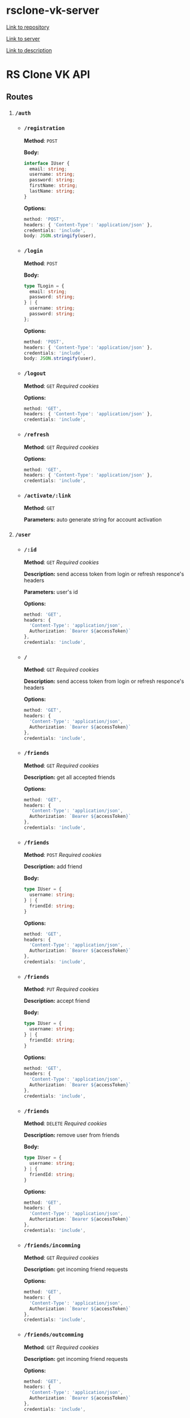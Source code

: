 # rsclone-vk-server

[Link to repository](https://github.com/teumik/rsclone-vk-server)

[Link to server](https://rsclone-vk-server-production-ff8c.up.railway.app)

[Link to description]()

# RS Clone VK API

## Routes

1. ### ```/auth```
    - ### ```/registration```

        **Method**: ```POST```

        **Body:**

        ```ts
        interface IUser {
          email: string;
          username: string;
          password: string;
          firstName: string;
          lastName: string;
        }
        ```

        **Options:**

        ``` ts
        method: 'POST',
        headers: { 'Content-Type': 'application/json' },
        credentials: 'include',
        body: JSON.stringify(user),
        ```

    - ### ```/login```

        **Method**: ```POST```

        **Body:**

        ```ts
        type TLogin = {
          email: string;
          password: string;
        } | {
          username: string;
          password: string;
        };
        ```

        **Options:**

        ``` ts
        method: 'POST',
        headers: { 'Content-Type': 'application/json' },
        credentials: 'include',
        body: JSON.stringify(user),
        ```

    - ### ```/logout```

       **Method**: ```GET``` *Required сookies*

        **Options:**

        ``` ts
        method: 'GET',
        headers: { 'Content-Type': 'application/json' },
        credentials: 'include',
        ```

    - ### ```/refresh```

        **Method**: ```GET``` *Required сookies*

        **Options:**

        ```ts
        method: 'GET',
        headers: { 'Content-Type': 'application/json' },
        credentials: 'include',
        ```

    - ### ```/activate/:link```

        **Method**: ```GET```

        **Parameters:** auto generate string for account activation

2. ### ```/user```

    - ### ```/:id```

        **Method**: ```GET``` *Required сookies*

        **Description:** send access token from login or refresh responce's headers

        **Parameters:** user's id

        **Options:**

        ```ts
        method: 'GET',
        headers: {
          'Content-Type': 'application/json',
          Authorization: `Bearer ${accessToken}`
        },
        credentials: 'include',
        ```

    - ### ```/```

        **Method**: ```GET``` *Required сookies*

        **Description:** send access token from login or refresh responce's headers

        **Options:**

        ```ts
        method: 'GET',
        headers: {
          'Content-Type': 'application/json',
          Authorization: `Bearer ${accessToken}`
        },
        credentials: 'include',
        ```

    - ### ```/friends```

        **Method**: ```GET``` *Required сookies*

        **Description:** get all accepted friends

        **Options:**

        ```ts
        method: 'GET',
        headers: {
          'Content-Type': 'application/json',
          Authorization: `Bearer ${accessToken}`
        },
        credentials: 'include',
        ```

    - ### ```/friends```

        **Method**: ```POST``` *Required сookies*

        **Description:** add friend

        **Body:**

        ```ts
        type IUser = {
          username: string;
        } | {
          friendId: string;
        }
        ```

        **Options:**

        ```ts
        method: 'GET',
        headers: {
          'Content-Type': 'application/json',
          Authorization: `Bearer ${accessToken}`
        },
        credentials: 'include',
        ```

    - ### ```/friends```

        **Method**: ```PUT``` *Required сookies*

        **Description:** accept friend

        **Body:**

        ```ts
        type IUser = {
          username: string;
        } | {
          friendId: string;
        }
        ```

        **Options:**

        ```ts
        method: 'GET',
        headers: {
          'Content-Type': 'application/json',
          Authorization: `Bearer ${accessToken}`
        },
        credentials: 'include',
        ```

    - ### ```/friends```

        **Method**: ```DELETE``` *Required сookies*

        **Description:** remove user from friends

        **Body:**

        ```ts
        type IUser = {
          username: string;
        } | {
          friendId: string;
        }
        ```

        **Options:**

        ```ts
        method: 'GET',
        headers: {
          'Content-Type': 'application/json',
          Authorization: `Bearer ${accessToken}`
        },
        credentials: 'include',
        ```

    - ### ```/friends/incomming```

        **Method**: ```GET``` *Required сookies*

        **Description:** get incoming friend requests

        **Options:**

        ```ts
        method: 'GET',
        headers: {
          'Content-Type': 'application/json',
          Authorization: `Bearer ${accessToken}`
        },
        credentials: 'include',
        ```

    - ### ```/friends/outcomming```

        **Method**: ```GET``` *Required сookies*

        **Description:** get incoming friend requests

        **Options:**

        ```ts
        method: 'GET',
        headers: {
          'Content-Type': 'application/json',
          Authorization: `Bearer ${accessToken}`
        },
        credentials: 'include',
        ```
